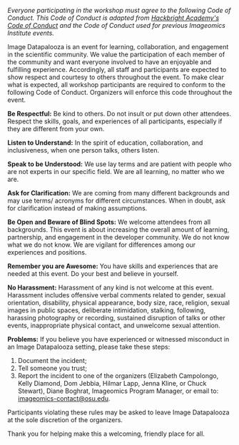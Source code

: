 _Everyone participating in the workshop must agree to the following Code of Conduct. This Code of Conduct is adapted from [Hackbright Academy's Code of Conduct](https://hackbrightacademy.com/code-of-conduct-for-hackathons/) and the Code of Conduct used for previous Imageomics Institute events._

Image Datapalooza is an event for learning, collaboration, and engagement in the scientific community. We value the participation of each member of the community and want everyone involved to have an enjoyable and fulfilling experience. Accordingly, all staff and participants are expected to show respect and courtesy to others throughout the event. To make clear what is expected, all workshop participants are required to conform to the following Code of Conduct. Organizers will enforce this code throughout the event.

**Be Respectful:** Be kind to others. Do not insult or put down other attendees. Respect the skills, goals, and experiences of all participants, especially if they are different from your own. 

**Listen to Understand:** In the spirit of education, collaboration, and inclusiveness, when one person talks, others listen.

**Speak to be Understood:** We use lay terms and are patient with people who are not experts in our specific field. We are all learning, no matter who we are.

**Ask for Clarification:** We are coming from many different backgrounds and may use terms/ acronyms for different circumstances. When in doubt, ask for clarification instead of making assumptions. 

**Be Open and Beware of Blind Spots:** We welcome attendees from all backgrounds. This event is about increasing the overall amount of learning, partnership, and engagement in the developer community. We do not know what we do not know. We are vigilant for differences among our experiences and positions.

**Remember you are Awesome:** You have skills and experiences that are needed at this event. Do your best and believe in yourself. 

**No Harassment:** Harassment of any kind is not welcome at this event.  Harassment includes offensive verbal comments related to gender, sexual orientation, disability, physical appearance, body size, race, religion, sexual images in public spaces, deliberate intimidation, stalking, following, harassing photography or recording, sustained disruption of talks or other events, inappropriate physical contact, and unwelcome sexual attention.

**Problems:** If you believe you have experienced or witnessed misconduct in an Image Datapalooza setting, please take these steps:
1. Document the incident;
2. Tell someone you trust;
3. Report the incident to one of the organizers (Elizabeth Campolongo, Kelly Diamond, Dom Jebbia, Hilmar Lapp, Jenna Kline, or Chuck Stewart), Diane Boghrat, Imageomics Program Manager, or email to: imageomics-contact@osu.edu. 

Participants violating these rules may be asked to leave Image Datapalooza at the sole discretion of the organizers. 

Thank you for helping make this a welcoming, friendly place for all.
